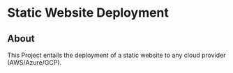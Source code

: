 # Static Website Deployment

## About

This Project entails the deployment of a static website to any cloud provider (AWS/Azure/GCP).